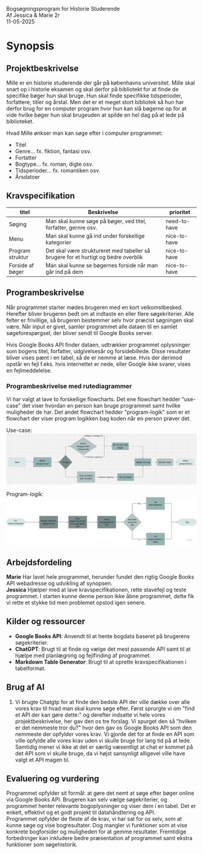 Bogsøgningsprogram for Historie Studerende   
Af Jessica & Marie 2r   
11-05-2025

# Synopsis
## Projektbeskrivelse 
 Mille er en historie studerende der går på københavns universitet. Mille skal snart op i historie eksamen og skal derfor på bibliotekt for at finde de specifike bøger hun skal bruge. Hun skal finde specifikke tidsperioder, forfattere, titler og årstal. Men det er et meget stort bibliotek så hun har derfor brug for en computer program hvor hun kan slå bøgerne op for at vide hvilke bøger hun skal brugeuden at spilde en hel dag på at lede på biblioteket.

 Hvad Mille ønkser man kan søge efter i computer programmet:
* Titel
* Genre... fx. fiktion, fantasi osv.
* Fortatter
* Bogtype... fx. roman, digte osv.
* Tidsperioder... fx. romantiken osv.
* Årsdatoer 

## Kravspecifikation
| titel            	| Beskrivelse                                                                         	| prioritet    	|
|------------------	|-------------------------------------------------------------------------------------	|--------------	|
| Søging           	| Man skal kunne søge på bøger, ved titel, forfatter, gernre osv.                     	| need-to-have 	|
| Menu             	| Man skal kunne gå ind under forskellige kategorier                                  	| nice-to-have 	|
| Program struktur 	| Det skal være struktureret med tabeller så brugere for et hurtigt og bedre overblik 	| nice-to-have 	|
| Forside af bøger 	| Man skal kunne se bøgernes forside når man går ind på dem                           	| nice-to-have 	|

## Programbeskrivelse 
Når programmet starter mødes brugeren med en kort velkomstbesked. Herefter bliver brugeren bedt om at indtaste en eller flere søgekriterier. Alle felter er frivillige, så brugeren bestemmer selv hvor præcist søgningen skal være. Når input er givet, samler programmet alle dataen til en samlet søgeforespørgsel, der bliver sendt til Google Books server.

Hvis Google Books API finder dataen, udtrækker programmet oplysninger som bogens titel, forfatter, udgivelsesår og forsidebillede. Disse resultater bliver vises pænt i en tabel, så de er nemme at læse. Hvis der derimod opstår en fejl f.eks. hvis internettet er nede, eller Google ikke svarer, vises en fejlmeddelelse.

### Programbeskrivelse med rutediagrammer
Vi har valgt at lave to forskellige flowcharts. Det ene flowchart hedder "use-case" det viser hvordan en person kan bruge programmet samt hvilke muligheder de har. Det andet flowchart hedder "program-logik" som er et flowchart der viser program logikken bag koden når en person prøver det.

Use-case:
![image](Use-case.png)

Program-logik:
![image](Program-logik.png)

## Arbejdsfordeling
**Marie** Har lavet hele programmet, herunder fundet den rigtig Google Books API webadresse og udvikling af synopsen.   
**Jessica** Hjælper med at lave kravspecifikationen, rette stavefejl og teste programmet. I starten kunne denne person ikke åbne programmet, dette fik vi rette et stykke tid men problemet opstod igen senere.

## Kilder og ressourcer
- **Google Books API**: Anvendt til at hente bogdata baseret på brugerens søgekriterier.
- **ChatGPT**: Brugt til at finde og vælge det mest passende API samt til at hjælpe med planlægning og fejlfinding af programmet.
- **Markdown Table Generator**: Brugt til at oprette kravspecifikationen i tabelformat.

## Brug af AI
1) Vi brugte Chatgtp for at finde den bedste API der ville dække over alle vores krav til hvad man skal kunne søge efter. Først sprurgte vi om "find et API der kan gøre dette:" og derefter indsatte vi hele vores projektbeskrivelse, her gav den os tre forslag. Vi spurget den så "hvilken er det nemmeste tror du?" hvor den gav os Google Books API som den nemmeste der opfylder vores krav. Vi gjorde det for at finde en API som ville opfylde alle vores krav uden vi skulle bruge for lang tid på at lede. Samtidig mener vi ikke at det er særlig væsentligt at chat er kommet på det API som vi skulle bruge, da vi højst sansynligt alligevel ville have valgt et API magen til.

## Evaluering og vurdering
Programmet opfylder sit formål: at gøre det nemt at søge efter bøger online via Google Books API. Brugeren kan selv vælge søgekriterier, og programmet henter relevante bogoplysninger og viser dem i en tabel. Det er enkelt, effektivt og et godt projekt til datahåndtering og API.    
Programmet opfylder de fleste af de krav, vi har sat for os selv, som at kunne søge og vise bogresultater. Dog mangler vi funktioner som at vise konkrete bogforsider og muligheden for at gemme resultater. Fremtidige forbedringer kan inkludere bedre præsentation af programmet samt ekstra funktioner som søgehistorik.